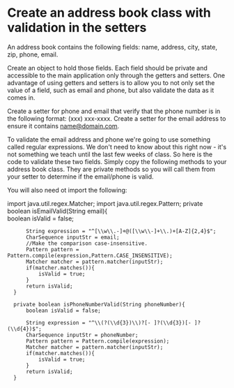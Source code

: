 # Create an address book class with validation in the setters


An address book contains the following fields: name, address, city, state, zip, phone, email.

Create an object to hold those fields. Each field should be private and accessible to the main application only through the getters and setters. One advantage of using getters and setters is to allow you to not only set the value of a field, such as email and phone, but also validate the data as it comes in.

Create a setter for phone and email that verify that the phone number is in the following format: (xxx) xxx-xxxx. Create a setter for the email address to ensure it contains name@domain.com.

To validate the email address and phone we're going to use something called regular expressions. We don't need to know about this right now - it's not something we teach until the last few weeks of class. So here is the code to validate these two fields. Simply copy the following methods to your address book class. They are private methods so you will call them from your setter to determine if the email/phone is valid.

You will also need ot import the following:

  import java.util.regex.Matcher;
  import java.util.regex.Pattern;
  private boolean isEmailValid(String email){  
          boolean isValid = false;  

          String expression = "^[\\w\\.-]+@([\\w\\-]+\\.)+[A-Z]{2,4}$";  
          CharSequence inputStr = email;  
          //Make the comparison case-insensitive.  
          Pattern pattern = Pattern.compile(expression,Pattern.CASE_INSENSITIVE);  
          Matcher matcher = pattern.matcher(inputStr);  
          if(matcher.matches()){  
              isValid = true;  
          }  
          return isValid;  
      } 

      private boolean isPhoneNumberValid(String phoneNumber){  
          boolean isValid = false;  

          String expression = "^\\(?(\\d{3})\\)?[- ]?(\\d{3})[- ]?(\\d{4})$";  
          CharSequence inputStr = phoneNumber;  
          Pattern pattern = Pattern.compile(expression);  
          Matcher matcher = pattern.matcher(inputStr);  
          if(matcher.matches()){  
              isValid = true;  
          }  
          return isValid;  
      }  
 

